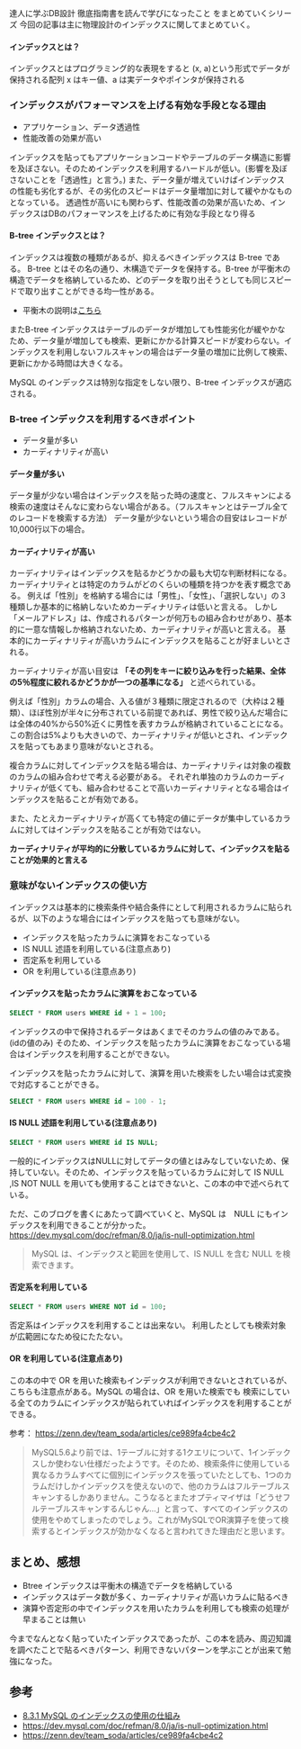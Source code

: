 達人に学ぶDB設計 徹底指南書を読んで学びになったこと をまとめていくシリーズ
今回の記事は主に物理設計のインデックスに関してまとめていく。


#### インデックスとは？
インデックスとはプログラミング的な表現をすると (x, a)という形式でデータが保持される配列
x はキー値、a は実データやポインタが保持される

### インデックスがパフォーマンスを上げる有効な手段となる理由
- アプリケーション、データ透過性
- 性能改善の効果が高い

インデックスを貼ってもアプリケーションコードやテーブルのデータ構造に影響を及ぼさない。そのためインデックスを利用するハードルが低い。(影響を及ぼさないことを「透過性」と言う。)
また、データ量が増えていけばインデックスの性能も劣化するが、その劣化のスピードはデータ量増加に対して緩やかなものとなっている。
透過性が高いにも関わらず、性能改善の効果が高いため、インデックスはDBのパフォーマンスを上げるために有効な手段となり得る

#### B-tree インデックスとは？
インデックスは複数の種類があるが、抑えるべきインデックスは B-tree である。
B-tree とはその名の通り、木構造でデータを保持する。B-tree が平衡木の構造でデータを格納しているため、どのデータを取り出そうとしても同じスピードで取り出すことができる均一性がある。
* 平衡木の説明は[こちら](https://the-simple.jp/what-is-a-balanced-tree-a-title-that-explains-the-basic-concept-of-data-structures-in-an-easy-to-understand-manner)

またB-tree インデックスはテーブルのデータが増加しても性能劣化が緩やかなため、データ量が増加しても検索、更新にかかる計算スピードが変わらない。インデックスを利用しないフルスキャンの場合はデータ量の増加に比例して検索、更新にかかる時間は大きくなる。

MySQL のインデックスは特別な指定をしない限り、B-tree インデックスが適応される。

### B-tree インデックスを利用するべきポイント
- データ量が多い
- カーディナリティが高い

#### データ量が多い
データ量が少ない場合はインデックスを貼った時の速度と、フルスキャンによる検索の速度はそんなに変わらない場合がある。（フルスキャンとはテーブル全てのレコードを検索する方法）
データ量が少ないという場合の目安はレコードが10,000行以下の場合。

#### カーディナリティが高い

カーディナリティはインデックスを貼るかどうかの最も大切な判断材料になる。カーディナリティとは特定のカラムがどのくらいの種類を持つかを表す概念である。
例えば「性別」を格納する場合には「男性」、「女性」、「選択しない」の３種類しか基本的に格納しないためカーディナリティは低いと言える。
しかし「メールアドレス」は、作成されるパターンが何万もの組み合わせがあり、基本的に一意な情報しか格納されないため、カーディナリティが高いと言える。
基本的にカーディナリティが高いカラムにインデックスを貼ることが好ましいとされる。

カーディナリティが高い目安は **「その列をキーに絞り込みを行った結果、全体の5％程度に絞れるかどうかが一つの基準になる」** と述べられている。

例えば「性別」カラムの場合、入る値が３種類に限定されるので（大枠は２種類）、ほぼ性別が半々に分布されている前提であれば、男性で絞り込んだ場合には全体の40%から50%近くに男性を表すカラムが格納されていることになる。この割合は5%よりも大きいので、カーディナリティが低いとされ、インデックスを貼ってもあまり意味がないとされる。

複合カラムに対してインデックスを貼る場合は、カーディナリティは対象の複数のカラムの組み合わせで考える必要がある。
それぞれ単独のカラムのカーディナリティが低くても、組み合わせることで高いカーディナリティとなる場合はインデックスを貼ることが有効である。

また、たとえカーディナリティが高くても特定の値にデータが集中しているカラムに対してはインデックスを貼ることが有効ではない。

**カーディナリティが平均的に分散しているカラムに対して、インデックスを貼ることが効果的と言える**

### 意味がないインデックスの使い方

インデックスは基本的に検索条件や結合条件にとして利用されるカラムに貼られるが、以下のような場合にはインデックスを貼っても意味がない。

- インデックスを貼ったカラムに演算をおこなっている
- IS NULL 述語を利用している(注意点あり)
- 否定系を利用している
- OR を利用している(注意点あり)


#### インデックスを貼ったカラムに演算をおこなっている

```sql
SELECT * FROM users WHERE id + 1 = 100;
```

インデックスの中で保持されるデータはあくまでそのカラムの値のみである。(idの値のみ)
そのため、インデックスを貼ったカラムに演算をおこなっている場合はインデックスを利用することができない。

インデックスを貼ったカラムに対して、演算を用いた検索をしたい場合は式変換で対応することができる。

```sql
SELECT * FROM users WHERE id = 100 - 1;
```

#### IS NULL 述語を利用している(注意点あり)

```sql
SELECT * FROM users WHERE id IS NULL;
```

一般的にインデックスはNULLに対してデータの値とはみなしていないため、保持していない。そのため、インデックスを貼っているカラムに対して IS NULL ,IS NOT NULL を用いても使用することはできないと、この本の中で述べられている。

ただ、このブログを書くにあたって調べていくと、MySQL は　NULL にもインデックスを利用できることが分かった。
https://dev.mysql.com/doc/refman/8.0/ja/is-null-optimization.html

> MySQL は、インデックスと範囲を使用して、IS NULL を含む NULL を検索できます。

#### 否定系を利用している

```sql
SELECT * FROM users WHERE NOT id = 100;
```
否定系はインデックスを利用することは出来ない。
利用したとしても検索対象が広範囲になため役にたたない。


#### OR を利用している(注意点あり)

この本の中で OR を用いた検索もインデックスが利用できないとされているが、こちらも注意点がある。MySQL の場合は、OR を用いた検索でも 検索にしている全てのカラムにインデックスが貼られていればインデックスを利用することができる。

参考： https://zenn.dev/team_soda/articles/ce989fa4cbe4c2

> MySQL5.6より前では、1テーブルに対する1クエリについて、1インデックスしか使わない仕様だったようです。そのため、検索条件に使用している異なるカラムすべてに個別にインデックスを張っていたとしても、1つのカラムだけしかインデックスを使えないので、他のカラムはフルテーブルスキャンするしかありません。こうなるとまたオプティマイザは「どうせフルテーブルスキャンするんじゃん...」と言って、すべてのインデックスの使用をやめてしまったのでしょう。これがMySQLでOR演算子を使って検索するとインデックスが効かなくなると言われてきた理由だと思います。

## まとめ、感想

- Btree インデックスは平衡木の構造でデータを格納している
- インデックスはデータ数が多く、カーディナリティが高いカラムに貼るべき
- 演算や否定形の中でインデックスを用いたカラムを利用しても検索の処理が早まることは無い

今までなんとなく貼っていたインデックスであったが、この本を読み、周辺知識を調べたことで貼るべきパターン、利用できないパターンを学ぶことが出来て勉強になった。

## 参考
- [8.3.1 MySQL のインデックスの使用の仕組み](https://dev.mysql.com/doc/refman/8.0/ja/mysql-indexes.html)
- https://dev.mysql.com/doc/refman/8.0/ja/is-null-optimization.html
- https://zenn.dev/team_soda/articles/ce989fa4cbe4c2
